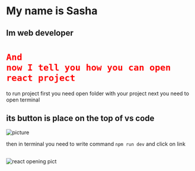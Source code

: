 # My name is Sasha
## Im web developer
# <code style="color : red">And now I tell you how you can open react project</code> 
to run project first you need open folder with your project next
you need to open terminal 
## its button is place on the top of vs code
![picture](https://code.visualstudio.com/assets/docs/terminal/getting-started/open-terminal.png)

then in terminal you need to write command `npm run dev`
and click on link
##
![react opening pict](https://media2.dev.to/dynamic/image/width=800%2Cheight=%2Cfit=scale-down%2Cgravity=auto%2Cformat=auto/https%3A%2F%2Fdev-to-uploads.s3.amazonaws.com%2Fuploads%2Farticles%2Fib13dmjnci8i2t1lo196.png)
